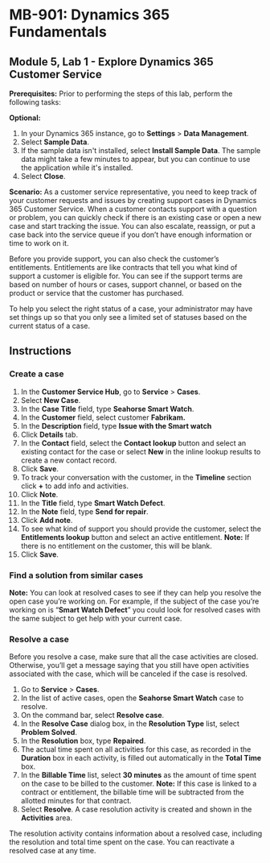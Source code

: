 # MB-901: Dynamics 365 Fundamentals 
## Module 5, Lab 1 - Explore Dynamics 365 Customer Service 

**Prerequisites:** Prior to performing the steps of this lab, perform the following tasks: 

**Optional:**
1. In your Dynamics 365 instance, go to **Settings** > **Data Management**. 
1. Select **Sample Data**. 
1. If the sample data isn't installed, select **Install Sample Data**. The sample data might take a few minutes to appear, but you can continue to use the application while it's installed. 
1. Select **Close**. 

**Scenario:**
As a customer service representative, you need to keep track of your customer requests and issues by creating support cases in Dynamics 365 Customer Service. When a customer contacts support with a question or problem, you can quickly check if there is an existing case or open a new case and start tracking the issue. You can also escalate, reassign, or put a case back into the service queue if you don’t have enough information or time to work on it.

Before you provide support, you can also check the customer’s entitlements. Entitlements are like contracts that tell you what kind of support a customer is eligible for. You can see if the support terms are based on number of hours or cases, support channel, or based on the product or service that the customer has purchased.

To help you select the right status of a case, your administrator may have set things up so that you only see a limited set of statuses based on the current status of a case.

## Instructions

### Create a case

1. In the **Customer Service Hub**, go to **Service** > **Cases**.
1. Select **New Case**.
1. In the **Case Title** field, type **Seahorse Smart Watch**.
1. In the **Customer** field, select customer **Fabrikam.** 
1. In the **Description** field, type **Issue with the Smart watch**
1. Click **Details** tab.
1. In the **Contact** field, select the **Contact lookup** button and select an existing contact for the case or select **New** in the inline lookup results to create a new contact record.
1. Click **Save**.
1. To track your conversation with the customer, in the **Timeline** section click **+** to add info and activities.
1. Click **Note**.
1. In the **Title** field, type **Smart Watch Defect**.
1. In the **Note** field, type **Send for repair**.
1. Click **Add note**. 
14.	To see what kind of support you should provide the customer, select the **Entitlements lookup** button and select an active entitlement.
 **Note:** If there is no entitlement on the customer, this will be blank.
1. Click **Save**.

### Find a solution from similar cases

**Note:** You can look at resolved cases to see if they can help you resolve the open case you’re working on. For example, if the subject of the case you’re working on is “**Smart Watch Defect**” you could look for resolved cases with the same subject to get help with your current case.

### Resolve a case

Before you resolve a case, make sure that all the case activities are closed. Otherwise, you’ll get a message saying that you still have open activities associated with the case, which will be canceled if the case is resolved.

1. Go to **Service** > **Cases**.
1. In the list of active cases, open the **Seahorse Smart Watch** case to resolve.
1. On the command bar, select **Resolve case**.
1. In the **Resolve Case** dialog box, in the **Resolution Type** list, select **Problem Solved**.
1. In the **Resolution** box, type **Repaired**.
1. The actual time spent on all activities for this case, as recorded in the **Duration** box in each activity, is filled out automatically in the **Total Time** box.
1. In the **Billable Time** list, select **30 minutes** as the amount of time spent on the case to be billed to the customer.
 **Note:** If this case is linked to a contract or entitlement, the billable time will be subtracted from the allotted minutes for that contract.
1. Select **Resolve**. A case resolution activity is created and shown in the **Activities** area. 

The resolution activity contains information about a resolved case, including the resolution and total time spent on the case. You can reactivate a resolved case at any time.
